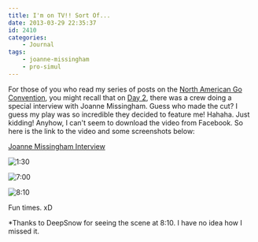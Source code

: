 ```yaml
---
title: I'm on TV!! Sort Of...
date: 2013-03-29 22:35:37
id: 2410
categories:
	- Journal
tags:
	- joanne-missingham
	- pro-simul
---
```


For those of you who read my series of posts on the [North American Go Convention](http://www.bengozen.com/north-american-go-convention/ "North American Go Convention!!!"), you might recall that on [Day 2](http://www.bengozen.com/north-american-go-convention-day-2/ "North American Go Convention — Day 2"), there was a crew doing a special interview with Joanne Missingham. Guess who made the cut? I guess my play was so incredible they decided to feature me! Hahaha. Just kidding! Anyhow, I can't seem to download the video from Facebook. So here is the link to the video and some screenshots below:

[Joanne Missingham Interview](https://www.facebook.com/video/embed?video_id=523594844357220)

![1:30](/images/2013/03/interview1.png)

![7:00](/images/2013/03/interview2.png)

![8:10](/images/2013/03/interview3.png)

Fun times. xD

*Thanks to DeepSnow for seeing the scene at 8:10. I have no idea how I missed it.